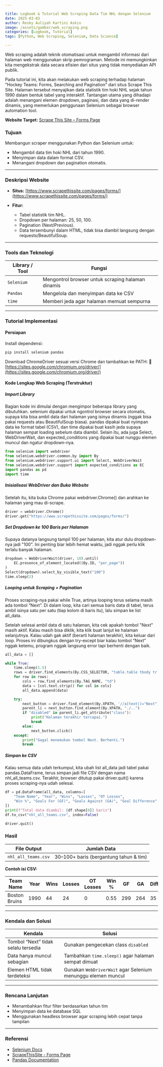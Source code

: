 ```yaml
---

title: Logbook & Tutorial Web Scraping Data Tim NHL dengan Selenium
date: 2025-03-03
author: Resky Auliyah Kartini Askin
image: /assets/gambar/web_scraping.png
categories: [Logbook, Tutorial]
tags: [Python, Web Scraping, Selenium, Data Science]

---
```


Web scraping adalah teknik otomatisasi untuk mengambil informasi dari halaman web menggunakan skrip pemrograman. Metode ini memungkinkan kita mengekstrak data secara efisien dari situs yang tidak menyediakan API publik.

Pada tutorial ini, kita akan melakukan web scraping terhadap halaman "Hockey Teams: Forms, Searching and Pagination" dari situs Scrape This Site. Halaman tersebut menyajikan data statistik tim hoki NHL sejak tahun 1990 dalam bentuk tabel yang interaktif. Tantangan utama yang dihadapi adalah menangani elemen dropdown, paginasi, dan data yang di-render dinamis, yang memerlukan penggunaan Selenium sebagai browser automation tool.

**Website Target:** [Scrape This Site – Forms Page](https://www.scrapethissite.com/pages/forms/)

### Tujuan

Membangun scraper menggunakan Python dan Selenium untuk:

* Mengambil data tim hoki NHL dari tahun 1990.
* Menyimpan data dalam format CSV.
* Menangani dropdown dan pagination otomatis.

---

### Deskripsi Website

* **Situs:** [https://www.scrapethissite.com/pages/forms/](https://www.scrapethissite.com/pages/forms/)
* **Fitur:**

  * Tabel statistik tim NHL.
  * Dropdown per halaman: 25, 50, 100.
  * Pagination (Next/Previous).
  * Data tersembunyi dalam HTML, tidak bisa diambil langsung dengan requests/BeautifulSoup.

---

### Tools dan Teknologi

| Library / Tool | Fungsi                                            |
| -------------- | ------------------------------------------------- |
| `Selenium`     | Mengontrol browser untuk scraping halaman dinamis |
| `Pandas`       | Mengelola dan menyimpan data ke CSV               |
| `time`         | Memberi jeda agar halaman memuat sempurna         |

---

### Tutorial Implementasi

#### Persiapan

Install dependensi:

```bash
pip install selenium pandas
```

Download ChromeDriver sesuai versi Chrome dan tambahkan ke PATH:
🔗 [https://sites.google.com/chromium.org/driver/](https://sites.google.com/chromium.org/driver/)

#### Kode Lengkap Web Scraping (Terstruktur)

##### Import Library

Bagian kode ini dimulai dengan mengimpor beberapa library yang dibutuhkan. selenium dipakai untuk ngontrol browser secara otomatis, supaya kita bisa ambil data dari halaman yang isinya dinamis (nggak bisa pakai requests atau BeautifulSoup biasa). pandas dipakai buat nyimpan data ke format tabel (CSV), dan time dipakai buat kasih jeda supaya halaman sempat loading sebelum data diambil. Selain itu, ada juga Select, WebDriverWait, dan expected_conditions yang dipakai buat nunggu elemen muncul dan ngatur dropdown-nya.

```python
from selenium import webdriver
from selenium.webdriver.common.by import By
from selenium.webdriver.support.ui import Select, WebDriverWait
from selenium.webdriver.support import expected_conditions as EC
import pandas as pd
import time
```

##### Inisialisasi WebDriver dan Buka Website

Setelah itu, kita buka Chrome pakai webdriver.Chrome() dan arahkan ke halaman yang mau di-scrape.

```python
driver = webdriver.Chrome()
driver.get("https://www.scrapethissite.com/pages/forms/")
```

##### Set Dropdown ke 100 Baris per Halaman

Supaya datanya langsung tampil 100 per halaman, kita atur dulu dropdown-nya jadi "100". Ini penting biar lebih hemat waktu, jadi nggak perlu klik terlalu banyak halaman.

```python
dropdown = WebDriverWait(driver, 10).until(
    EC.presence_of_element_located((By.ID, "per_page"))
)
Select(dropdown).select_by_visible_text("100")
time.sleep(2)
```

##### Looping untuk Scraping + Pagination

Proses scraping-nya pakai while True, artinya looping terus selama masih ada tombol “Next”. Di dalam loop, kita cari semua baris data di tabel, terus ambil isinya satu per satu (tiap kolom di baris itu), lalu simpan ke list all_data.

Setelah selesai ambil data di satu halaman, kita cek apakah tombol "Next" masih aktif. Kalau masih bisa diklik, kita klik buat lanjut ke halaman selanjutnya. Kalau udah gak aktif (berarti halaman terakhir), kita keluar dari loop. Proses ini dibungkus dengan try-except biar kalau tombol “Next” nggak ketemu, program nggak langsung error tapi berhenti dengan baik.

```python
all_data = []

while True:
    time.sleep(1.5)
    rows = driver.find_elements(By.CSS_SELECTOR, "table.table tbody tr.team")
    for row in rows:
        cols = row.find_elements(By.TAG_NAME, "td")
        data = [col.text.strip() for col in cols]
        all_data.append(data)

    try:
        next_button = driver.find_element(By.XPATH, '//a[text()="Next"]')
        parent_li = next_button.find_element(By.XPATH, "./..")
        if "disabled" in parent_li.get_attribute("class"):
            print("Halaman terakhir tercapai.")
            break
        else:
            next_button.click()
    except:
        print("Gagal menemukan tombol Next. Berhenti.")
        break
```

##### Simpan ke CSV

Kalau semua data udah terkumpul, kita ubah list all_data jadi tabel pakai pandas.DataFrame, terus simpan jadi file CSV dengan nama nhl_all_teams.csv. Terakhir, browser ditutup pakai driver.quit() karena proses scraping-nya udah selesai.

```python
df = pd.DataFrame(all_data, columns=[
    "Team Name", "Year", "Wins", "Losses", "OT Losses",
    "Win %", "Goals For (GF)", "Goals Against (GA)", "Goal Difference"
])
print(f"Total data diambil: {df.shape[0]} baris")
df.to_csv("nhl_all_teams.csv", index=False)

driver.quit()
```

### Hasil

| File Output         | Jumlah Data                            |
| ------------------- | -------------------------------------- |
| `nhl_all_teams.csv` | 30–100+ baris (bergantung tahun & tim) |

**Contoh isi CSV:**

| Team Name     | Year | Wins | Losses | OT Losses | Win % | GF  | GA  | Diff |
| ------------- | ---- | ---- | ------ | --------- | ----- | --- | --- | ---- |
| Boston Bruins | 1990 | 44   | 24     | 0         | 0.55  | 299 | 264 | 35   |

---

### Kendala dan Solusi

| Kendala                             | Solusi                                                       |
| ----------------------------------- | ------------------------------------------------------------ |
| Tombol “Next” tidak selalu tersedia | Gunakan pengecekan class `disabled`                          |
| Data hanya muncul sebagian          | Tambahkan `time.sleep()` agar halaman sempat dimuat          |
| Elemen HTML tidak terdeteksi        | Gunakan `WebDriverWait` agar Selenium menunggu elemen muncul |

---

### Rencana Lanjutan

* Menambahkan fitur filter berdasarkan tahun tim
* Menyimpan data ke database SQL
* Menggunakan headless browser agar scraping lebih cepat tanpa tampilan

---

### Referensi

* [Selenium Docs](https://www.selenium.dev/documentation/)
* [ScrapeThisSite - Forms Page](https://www.scrapethissite.com/pages/forms/)
* [Pandas Documentation](https://pandas.pydata.org/docs/)
